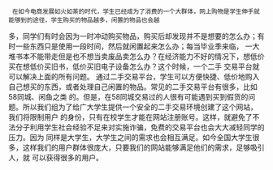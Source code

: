      在如今电商发展如火如荼的时代，学生已经成为了消费的一个大群体，网上购物是学生伸手就能够到的途径，学生购买的物品越多，闲置的物品也会越
多，同学们有时会因为一时冲动购买物品，购买后却发现并不是想要的怎么办；有时一些东西只是使用一段时间，然后就闲置起来怎么办；每当毕业季来临，
一大堆书本不能带走但是也不想当卖废品卖怎么办？在经济能力不好的情况下，想低价买在想低价买旧书，低价买旧电子设备怎么办？这个时候，一个二手
交易平台就可以解决上面的所有问题。
    通过二手交易平台，学生可以方便快捷、低价地购入自己想买的东西，或者处理自己闲置的物品。常见的二手交易平台有很多，比如58同城、闲鱼之类
的。但是，在58同城交易过的人很有可能遇到买到假货的问题。所以我们组为了给广大学生提供一个安全的二手交易环境创建了这个网站， 我们将限制用户
的身份，只有在校学生才能在网站注册账号。这样，就避免了不法分子利用学生社会经验不足来对实施诈骗，免费的交易平台也会大大减轻同学的压力。因为
同样是大学生，大学生之间的需求也会相互满足。如今全国大学生很多，这样我们的用户群体很庞大，只要我们的网站能够满足他们的需求，足够吸引人，就
可以获得很多的用户。
